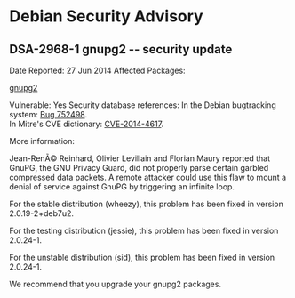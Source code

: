 
Debian Security Advisory
========================


DSA-2968-1 gnupg2 -- security update
------------------------------------



Date Reported:
27 Jun 2014
Affected Packages:

[gnupg2](https://packages.debian.org/src:gnupg2)

Vulnerable:
Yes
Security database references:
In the Debian bugtracking system: [Bug 752498](https://bugs.debian.org/cgi-bin/bugreport.cgi?bug=752498).  
In Mitre's CVE dictionary: [CVE-2014-4617](https://security-tracker.debian.org/tracker/CVE-2014-4617).  

More information:

Jean-RenÃ© Reinhard, Olivier Levillain and Florian Maury reported that
GnuPG, the GNU Privacy Guard, did not properly parse certain garbled
compressed data packets. A remote attacker could use this flaw to mount
a denial of service against GnuPG by triggering an infinite loop.


For the stable distribution (wheezy), this problem has been fixed in
version 2.0.19-2+deb7u2.


For the testing distribution (jessie), this problem has been fixed in
version 2.0.24-1.


For the unstable distribution (sid), this problem has been fixed in
version 2.0.24-1.


We recommend that you upgrade your gnupg2 packages.






